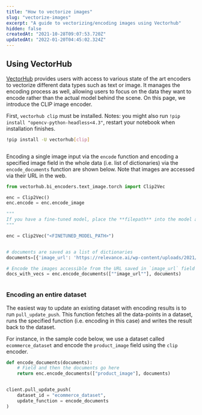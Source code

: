 ```yaml
---
title: "How to vectorize images"
slug: "vectorize-images"
excerpt: "A guide to vectorizing/encoding images using Vectorhub"
hidden: false
createdAt: "2021-10-28T09:07:53.720Z"
updatedAt: "2022-01-20T04:45:02.324Z"
---
```

## Using VectorHub

[VectorHub](https://github.com/RelevanceAI/vectorhub) provides users with access to various state of the art encoders to vectorize different data types such as text or image. It manages the encoding process as well, allowing users to focus on the data they want to encode rather than the actual model behind the scene.
On this page, we introduce the CLIP image encoder.

First, `vectorhub clip` must be installed.
Notes: you might also run `!pip install "opencv-python-headless<4.3"`, restart your notebook when installation finishes.

```bash Bash
!pip install -U vectorhub[clip]
```
```bash
```

Encoding a single image input via the `encode` function and encoding a specified image field in the whole data (i.e. list of dictionaries) via the `encode_documents` function are shown below. Note that images are accessed via their URL in the web.

```python Python (SDK)
from vectorhub.bi_encoders.text_image.torch import Clip2Vec

enc = Clip2Vec()
enc.encode = enc.encode_image

"""
If you have a fine-tuned model, place the **filepath** into the model as shown below:
"""

enc = Clip2Vec("<FINETUNED_MODEL_PATH>")
```
```python
```

```python Python (SDK)
# documents are saved as a list of dictionaries
documents=[{'image_url': 'https://relevance.ai/wp-content/uploads/2021/10/statue-illustration.png'}, {'image_url': 'https://relevance.ai/wp-content/uploads/2021/09/Group-193-1.png'}]

# Encode the images accessible from the URL saved in `image_url` field in a list of documents
docs_with_vecs = enc.encode_documents([""image_url""], documents)
```
```python
```


### Encoding an entire dataset

The easiest way to update an existing dataset with encoding results is to run `pull_update_push`. This function fetches all the data-points in a dataset, runs the specified function (i.e. encoding in this case) and writes the result back to the dataset.

For instance, in the sample code below, we use a dataset called `ecommerce_dataset` and encode the `product_image` field using the `clip` encoder.

```python Python (SDK)
def encode_documents(documents):
    # Field and then the documents go here
    return enc.encode_documents(["product_image"], documents)
```
```python
```

```python Python (SDK)
client.pull_update_push(
    dataset_id = "ecommerce_dataset",
    update_function = encode_documents
)
```
```python
```

